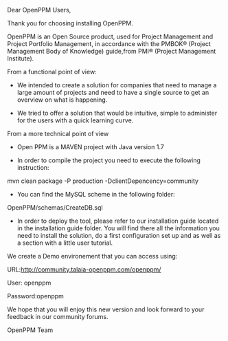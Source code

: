 
Dear OpenPPM Users,


Thank you for choosing installing OpenPPM.


OpenPPM is an Open Source  product, used for Project Management and Project Portfolio Management, 
in accordance with the PMBOK® (Project Management Body of Knowledge) guide,from PMI® (Project Management Institute).



From a functional point of view: 


- We intended to create a solution for companies that need to manage a large amount of projects and need to have a single source to get an overview on what is happening.


- We tried to offer a solution that would be intuitive, simple to administer for the users with a quick learning curve.




From a more technical point of view


- Open PPM is a MAVEN project with Java version 1.7


- In order to compile the project you need to execute the following instruction:

mvn clean package -P production -DclientDepencency=community


- You can find the MySQL scheme in the following folder:

OpenPPM/schemas/CreateDB.sql


- In order to deploy the tool, please refer to our installation guide located in the installation guide folder. You will find there all the information you need to install the solution, 
do a first configuration set up and as well as a section with a little user tutorial.



We create a Demo environement that you can access using:

URL:http://community.talaia-openppm.com/openppm/

User: openppm

Password:openppm


We hope that you will enjoy this new version and look forward to your feedback in our community forums.


OpenPPM Team
